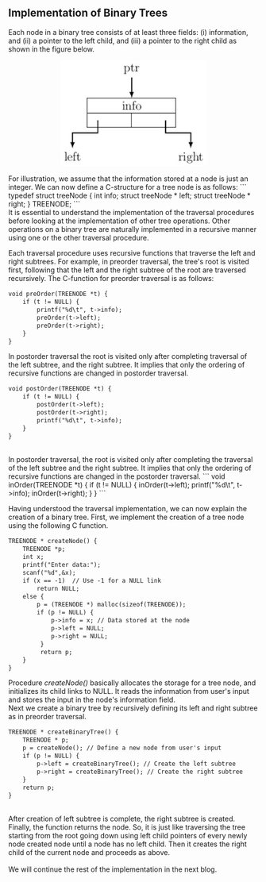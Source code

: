 ## Implementation of Binary Trees

Each node in a binary tree consists of at least three fields: (i) information, 
and (ii) a pointer to the left child, and (iii) a pointer to the right child
as shown in the figure below.   
<p align="center">
<img src="../images/nodeStruct.jpg">
</p>
For illustration, we assume that the information stored at a 
node is just an integer. We can now define a C-structure for a tree node is
as follows:
```
typedef struct treeNode {
    int info;
    struct treeNode * left;
    struct treeNode * right;
} TREENODE;
```
<br />
It is essential to understand the implementation of the traversal 
procedures before looking at the implementation of other tree 
operations. Other operations on a binary tree are naturally implemented in 
a recursive manner using one or the other traversal procedure. 
<br />

Each traversal procedure uses recursive functions that traverse
the left and right subtrees. For example, in preorder traversal, the tree's root is visited first, following that the left and the right subtree of 
the root are traversed recursively. The C-function for preorder traversal 
is as follows:
```
void preOrder(TREENODE *t) {
    if (t != NULL) {
        printf("%d\t", t->info);
        preOrder(t->left);
        preOrder(t->right);
    }
}
```
In postorder traversal the root is visited only after completing traversal
of the left subtree, and the right subtree. It implies that only the ordering
of recursive functions are changed in postorder traversal.
```
void postOrder(TREENODE *t) {
    if (t != NULL) {
        postOrder(t->left);
        postOrder(t->right);
        printf("%d\t", t->info);
    }
}
```
<br />
In postorder traversal, the root is visited only after completing the traversal
of the left subtree and the right subtree. It implies that only the ordering
of recursive functions are changed in the postorder traversal.
```
void inOrder(TREENODE *t) {
    if (t != NULL) {
        inOrder(t->left);
        printf("%d\t", t->info);
        inOrder(t->right);
    }
}
```
<br />

Having understood the traversal implementation, we can now explain the 
creation of a binary tree. First, we implement the creation of a tree node 
using the following C function.
```
TREENODE * createNode() {
    TREENODE *p;
    int x;
    printf("Enter data:");
    scanf("%d",&x);
    if (x == -1)  // Use -1 for a NULL link
        return NULL; 
    else {
        p = (TREENODE *) malloc(sizeof(TREENODE));
        if (p != NULL) {
            p->info = x; // Data stored at the node
            p->left = NULL;
            p->right = NULL;
         }
         return p;
    }
}
```
Procedure <i>createNode()</i> basically allocates the storage for a tree 
node, and initializes its child links to NULL. It reads the information 
from user's input and stores the input in the node's information field. 
<br />
Next we create a binary tree by recursively defining its left and right 
subtree as in preorder traversal.
```
TREENODE * createBinaryTree() {
    TREENODE * p;
    p = createNode(); // Define a new node from user's input
    if (p != NULL) {
        p->left = createBinaryTree(); // Create the left subtree
        p->right = createBinaryTree(); // Create the right subtree 
    }
    return p;
}
```
<br />
After creation of left subtree is complete, the right subtree is created. Finally, the function returns the node. So, it is just like traversing
the tree starting from the root going down using left child pointers of every
newly node created node until a node has no left child. Then it creates 
the right child of the current node and proceeds as above. 

<br />
<br />
We will continue the rest of the implementation in the next blog. 

